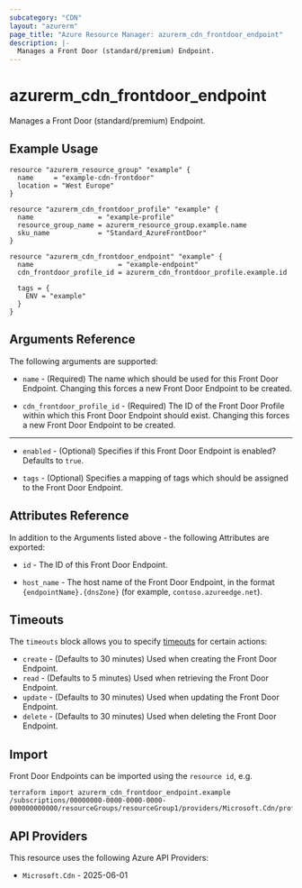 ```yaml
---
subcategory: "CDN"
layout: "azurerm"
page_title: "Azure Resource Manager: azurerm_cdn_frontdoor_endpoint"
description: |-
  Manages a Front Door (standard/premium) Endpoint.
---
```


# azurerm_cdn_frontdoor_endpoint

Manages a Front Door (standard/premium) Endpoint.

## Example Usage

```hcl
resource "azurerm_resource_group" "example" {
  name     = "example-cdn-frontdoor"
  location = "West Europe"
}

resource "azurerm_cdn_frontdoor_profile" "example" {
  name                = "example-profile"
  resource_group_name = azurerm_resource_group.example.name
  sku_name            = "Standard_AzureFrontDoor"
}

resource "azurerm_cdn_frontdoor_endpoint" "example" {
  name                     = "example-endpoint"
  cdn_frontdoor_profile_id = azurerm_cdn_frontdoor_profile.example.id

  tags = {
    ENV = "example"
  }
}
```

## Arguments Reference

The following arguments are supported:

* `name` - (Required) The name which should be used for this Front Door Endpoint. Changing this forces a new Front Door Endpoint to be created.

* `cdn_frontdoor_profile_id` - (Required) The ID of the Front Door Profile within which this Front Door Endpoint should exist. Changing this forces a new Front Door Endpoint to be created.

---

* `enabled` - (Optional) Specifies if this Front Door Endpoint is enabled? Defaults to `true`.

* `tags` - (Optional) Specifies a mapping of tags which should be assigned to the Front Door Endpoint.

## Attributes Reference

In addition to the Arguments listed above - the following Attributes are exported:

* `id` - The ID of this Front Door Endpoint.

* `host_name` - The host name of the Front Door Endpoint, in the format `{endpointName}.{dnsZone}` (for example, `contoso.azureedge.net`).

## Timeouts

The `timeouts` block allows you to specify [timeouts](https://developer.hashicorp.com/terraform/language/resources/configure#define-operation-timeouts) for certain actions:

* `create` - (Defaults to 30 minutes) Used when creating the Front Door Endpoint.
* `read` - (Defaults to 5 minutes) Used when retrieving the Front Door Endpoint.
* `update` - (Defaults to 30 minutes) Used when updating the Front Door Endpoint.
* `delete` - (Defaults to 30 minutes) Used when deleting the Front Door Endpoint.

## Import

Front Door Endpoints can be imported using the `resource id`, e.g.

```shell
terraform import azurerm_cdn_frontdoor_endpoint.example /subscriptions/00000000-0000-0000-0000-000000000000/resourceGroups/resourceGroup1/providers/Microsoft.Cdn/profiles/profile1/afdEndpoints/endpoint1
```

## API Providers
<!-- This section is generated, changes will be overwritten -->
This resource uses the following Azure API Providers:

* `Microsoft.Cdn` - 2025-06-01
